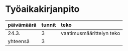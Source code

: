 # Työaikakirjanpito

| päivämäärä | tunnit | teko |
|:-----------|:-------|:-----|
| 24.3.      | 3      | vaatimusmäärittelyn teko |
| yhteensä   | 3      ||